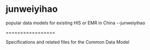 # junweiyihao
popular data models for existing HIS or EMR in China 
--junweiyihao

=================

Specifications and related files for the Common Data Model
